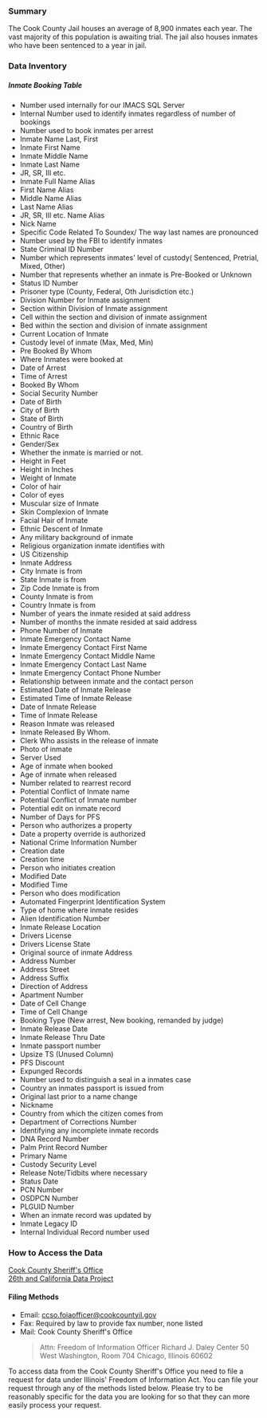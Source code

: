 ### Summary  

The Cook County Jail houses an average of 8,900 inmates each year. The vast majority of this population is awaiting trial. The jail also houses inmates who have been sentenced to a year in jail.  


### Data Inventory  

##### Inmate Booking Table
*  Number used internally for our IMACS SQL Server
*  Internal Number used to identify inmates regardless of number of bookings
*  Number used to book inmates per arrest
*  Inmate Name Last, First
*  Inmate First Name
*  Inmate Middle Name
*  Inmate Last Name
*  JR, SR, III etc.
*  Inmate Full Name Alias
*  First Name Alias
*  Middle Name Alias
*  Last Name Alias
*  JR, SR, III etc. Name Alias
*  Nick Name
*  Specific Code Related To Soundex/ The way last names are pronounced
*  Number used by the FBI to identify inmates
*  State Criminal ID Number
*  Number which represents inmates' level of custody( Sentenced, Pretrial, Mixed, Other)
*  Number that represents whether an inmate is Pre-Booked or Unknown
*  Status ID Number
*  Prisoner type (County, Federal, Oth Jurisdiction etc.)
*  Division Number for Inmate assignment
*  Section within Division of Inmate assignment
*  Cell within the section and division of inmate assignment
*  Bed within the section and division of inmate assignment
*  Current Location of Inmate
*  Custody level of inmate (Max, Med, Min)
*  Pre Booked By Whom
*  Where Inmates were booked at
*  Date of Arrest
*  Time of Arrest
*  Booked By Whom
*  Social Security Number
*  Date of Birth
*  City of Birth
*  State of Birth
*  Country of Birth
*  Ethnic Race
*  Gender/Sex
*  Whether the inmate is married or not.
*  Height in Feet
*  Height in Inches
*  Weight of Inmate
*  Color of hair
*  Color of eyes
*  Muscular size of Inmate
*  Skin Complexion of Inmate
*  Facial Hair of Inmate
*  Ethnic Descent of Inmate
*  Any military background of inmate
*  Religious organization inmate identifies with
*  US Citizenship
*  Inmate Address
*  City Inmate is from
*  State Inmate is from
*  Zip Code Inmate is from
*  County Inmate is from
*  Country Inmate is from
*  Number of years the inmate resided at said address
*  Number of months the inmate resided at said address
*  Phone Number of Inmate
*  Inmate Emergency Contact Name
*  Inmate Emergency Contact First Name
*  Inmate Emergency Contact Middle Name
*  Inmate Emergency Contact Last Name
*  Inmate Emergency Contact Phone Number
*  Relationship between inmate and the contact person
*  Estimated Date of Inmate Release
*  Estimated Time of Inmate Release
*  Date of Inmate Release
*  Time of Inmate Release
*  Reason Inmate was released
*  Inmate Released By Whom.
*  Clerk Who assists in the release of inmate
*  Photo of inmate
*  Server Used
*  Age of inmate when booked
*  Age of inmate when released
*  Number related to rearrest record
*  Potential Conflict of Inmate name
*  Potential Conflict of Inmate number
*  Potential edit on inmate record
*  Number of Days for PFS
*  Person who authorizes a property
*  Date a property override is authorized
*  National Crime Information Number
*  Creation date
*  Creation time
*  Person who initiates creation
*  Modified Date
*  Modified Time
*  Person who does modification
*  Automated Fingerprint Identification System
*  Type of home where inmate resides
*  Alien Identification Number
*  Inmate Release Location
*  Drivers License
*  Drivers License State
*  Original source of inmate Address
*  Address Number
*  Address Street
*  Address Suffix
*  Direction of Address
*  Apartment Number
*  Date of Cell Change
*  Time of Cell Change
*  Booking Type (New arrest, New booking, remanded by judge)
*  Inmate Release Date
*  Inmate Release Thru Date
*  Inmate passport number
*  Upsize TS (Unused Column)
*  PFS Discount
*  Expunged Records
*  Number used to distinguish a seal in a inmates case
*  Country an inmates passport is issued from
*  Original last prior to a name change
*  Nickname
*  Country from which the citizen comes from
*  Department of Corrections Number
*  Identifying any incomplete inmate records
*  DNA Record Number
*  Palm Print Record Number
*  Primary Name
*  Custody Security Level
*  Release Note/Tidbits where necessary
*  Status Date
*  PCN Number
*  OSDPCN Number
*  PLGUID Number
*  When an inmate record was updated by
*  Inmate Legacy ID
*  Internal Individual Record number used

### How to Access the Data
[Cook County Sheriff's Office](http://www.statesattorney.org/about_the_office.html)  
[26th and California Data Project](http://26thandcalifornia.recoveredfactory.net)


#### Filing Methods
* Email: ccso.foiaofficer@cookcountyil.gov
* Fax: Required by law to provide fax number, none listed
* Mail: Cook County Sheriff's Office
    > Attn: Freedom of Information Officer
    > Richard J. Daley Center
    > 50 West Washington, Room 704
    > Chicago, Illinois 60602
    
To access data from the Cook County Sheriff's Office you need to file a request for data under Illinois' Freedom of Information Act.  You can file your request through any of the methods listed below.  Please try to be reasonably specific for the data you are looking for so that they can more easily process your request.